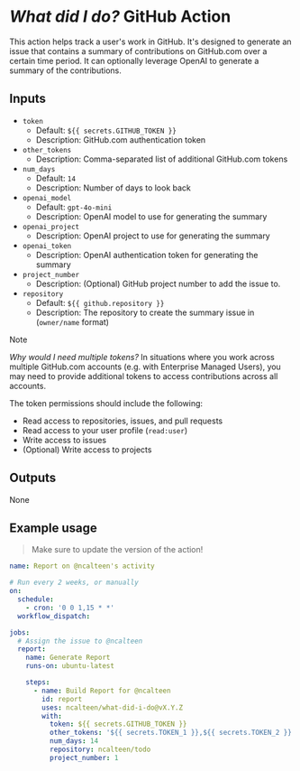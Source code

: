 # _What did I do?_ GitHub Action

This action helps track a user's work in GitHub. It's designed to generate an
issue that contains a summary of contributions on GitHub.com over a certain time
period. It can optionally leverage OpenAI to generate a summary of the
contributions.

## Inputs

- `token`
  - Default: `${{ secrets.GITHUB_TOKEN }}`
  - Description: GitHub.com authentication token
- `other_tokens`
  - Description: Comma-separated list of additional GitHub.com tokens
- `num_days`
  - Default: `14`
  - Description: Number of days to look back
- `openai_model`
  - Default: `gpt-4o-mini`
  - Description: OpenAI model to use for generating the summary
- `openai_project`
  - Description: OpenAI project to use for generating the summary
- `openai_token`
  - Description: OpenAI authentication token for generating the summary
- `project_number`
  - Description: (Optional) GitHub project number to add the issue to.
- `repository`
  - Default: `${{ github.repository }}`
  - Description: The repository to create the summary issue in (`owner/name`
    format)

> [!NOTE]
>
> _Why would I need multiple tokens?_ In situations where you work across
> multiple GitHub.com accounts (e.g. with Enterprise Managed Users), you may
> need to provide additional tokens to access contributions across all accounts.

The token permissions should include the following:

- Read access to repositories, issues, and pull requests
- Read access to your user profile (`read:user`)
- Write access to issues
- (Optional) Write access to projects

## Outputs

None

## Example usage

> Make sure to update the version of the action!

```yaml
name: Report on @ncalteen's activity

# Run every 2 weeks, or manually
on:
  schedule:
    - cron: '0 0 1,15 * *'
  workflow_dispatch:

jobs:
  # Assign the issue to @ncalteen
  report:
    name: Generate Report
    runs-on: ubuntu-latest

    steps:
      - name: Build Report for @ncalteen
        id: report
        uses: ncalteen/what-did-i-do@vX.Y.Z
        with:
          token: ${{ secrets.GITHUB_TOKEN }}
          other_tokens: '${{ secrets.TOKEN_1 }},${{ secrets.TOKEN_2 }}'
          num_days: 14
          repository: ncalteen/todo
          project_number: 1
```
